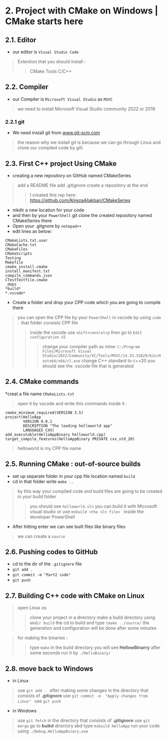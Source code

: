 # 2. Project with CMake on Windows | CMake starts here 

## 2.1. Editor 
* our editor is  `Visual Studio Code`
> Extention that you should install :
>> CMake Tools
>> C/C++

## 2.2. Compiler
* our Compiler is `Microsoft Visual Studio` as `MSVC`
> we need to install Microsoft Visual Studio community 2022 or 2019

### 2.2.1 git
* We need  install git from  www.git-scm.com 
> the reason why we install git is because we can go through Linux and clone our compiled code by git\

## 2.3. First C++ project Using CMake

 * creating a new repository on GitHub named CMakeSeries
> add a README file 
> add .gitignore
> create a repository at the end 
>> I created this rep here:  https://github.com/AlirezaAliakbari/CMakeSeries

* mkdir a new location for your code
* and then by your `PowerShell` git clone the created repository named CMakeSeries there
* Open your .gitgnore by `notepad++`
* edit lines as below:
```
CMakeLists.txt.user
CMakeCache.txt
CMakeFiles
CMakeScripts
Testing
Makefile
cmake_install.cmake
install_manifest.txt
compile_commands.json
CTestTestfile.cmake
_deps
*build*
*.vscode* 

```
* Create a folder and drop your CPP code which you are going to compile there
> you can open the CPP file by your `PowerShell` in vscode by using `code .` that folder consists CPP file
>> inside the vscode use `shift+control+p` then go to  `Edit configuration UI`
>>> change your compiler path as mine: `C:/Program Files/Microsoft Visual Studio/2022/Community/VC/Tools/MSVC/14.33.31629/bin/Hostx64/x64/cl.exe`
>>> change C++ standard to c++20
>> you should see the .vscode file that is generated

## 2.4. CMake commands
*creat a file name `CMakeLists.txt` 
> open it by vscode and write this commands inside it :
```
cmake_minimum_required(VERSION 3.5) 
project(HelloApp
        VERSION 0.0.1
        DESCRIPTION "The leading helloworld app"
        LANGUAGES CXX) 
add_executable(HelloAppBinary helloworld.cpp)
target_compile_features(HelloAppBinary PRIVATE cxx_std_20)
```
> helloworld is my CPP file name

## 2.5. Running CMake : out-of-source builds

* set up separate folder in your cpp file location named `build`
* cd in that folder write `make ..` 
> by this way your compiled code and build files are going to be created in your build folder
>> you should see `helloworld.sln`
>> you can build it with Microsoft visual studio or use `msbuild <the sln file> ` inside the developer PowerShell
*  After hitting enter we can see built files like binary files 
> we can create a `source`

## 2.6. Pushing codes to GitHub

* cd to the dir of the `.gitignore` file
* `git add .`
*  `git commit -m "Part2 code" `
*   `git push`

## 2.7. Building C++ code with CMake on Linux

> open Linux os 
>> clone your project in a directory 
>> make a build directory using `mkdir build`
>> the cd to build and type `cmake ../source/`
>> the generation and configuration will be done after some minutes

> for making the binaries :
>> type `make` in the build directory
>> you will see **HellowBinarry** after some seconds 
>> run it by `./HelloBinary/`

## 2.8. move back to Windows 

* in Linux
> use `git add . ` after making some changes  in the directory that consists of  **.gitignore**
> use `git commit -m  "Apply changes from Linux" `
> use `git push` 

* in Windows 
> use `git fetch`  in the directory that consists of  **.gitignore**
> use `git merge`
> go to **buikd** directory abd type `msbuild HelloApp`
> run your code using `./Debug.HelloAppBinary.exe`



 
